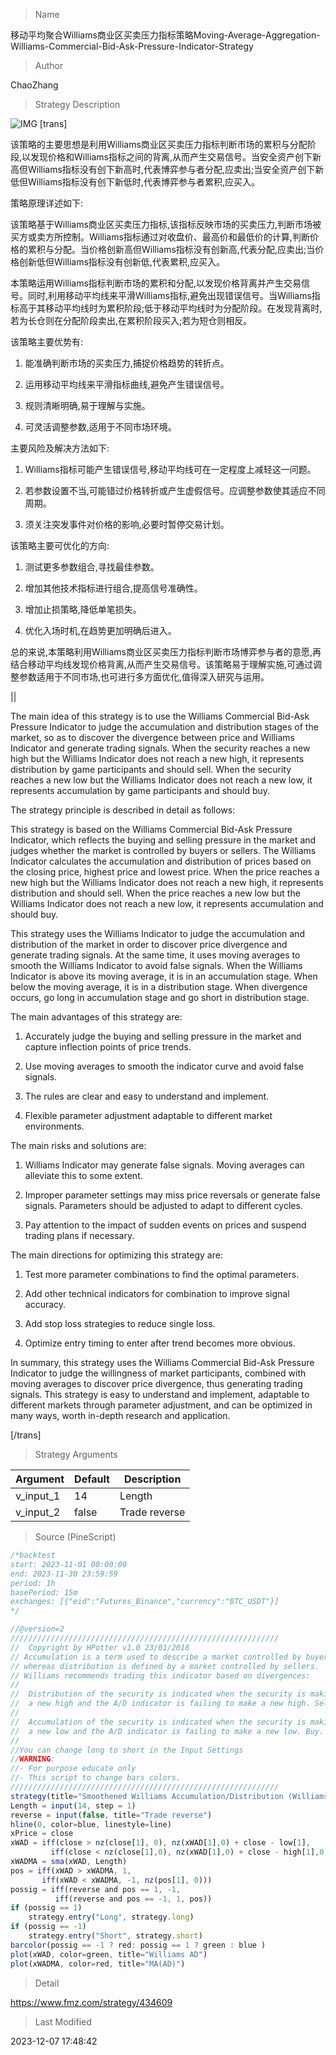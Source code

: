 
> Name

移动平均聚合Williams商业区买卖压力指标策略Moving-Average-Aggregation-Williams-Commercial-Bid-Ask-Pressure-Indicator-Strategy

> Author

ChaoZhang

> Strategy Description

![IMG](https://www.fmz.com/upload/asset/52167a15e79643e814.png)
[trans]

该策略的主要思想是利用Williams商业区买卖压力指标判断市场的累积与分配阶段,以发现价格和Williams指标之间的背离,从而产生交易信号。当安全资产创下新高但Williams指标没有创下新高时,代表博弈参与者分配,应卖出;当安全资产创下新低但Williams指标没有创下新低时,代表博弈参与者累积,应买入。

策略原理详述如下:

该策略基于Williams商业区买卖压力指标,该指标反映市场的买卖压力,判断市场被买方或卖方所控制。Williams指标通过对收盘价、最高价和最低价的计算,判断价格的累积与分配。当价格创新高但Williams指标没有创新高,代表分配,应卖出;当价格创新低但Williams指标没有创新低,代表累积,应买入。

本策略运用Williams指标判断市场的累积和分配,以发现价格背离并产生交易信号。同时,利用移动平均线来平滑Williams指标,避免出现错误信号。当Williams指标高于其移动平均线时为累积阶段;低于移动平均线时为分配阶段。在发现背离时,若为长仓则在分配阶段卖出,在累积阶段买入;若为短仓则相反。

该策略主要优势有:

1. 能准确判断市场的买卖压力,捕捉价格趋势的转折点。

2. 运用移动平均线来平滑指标曲线,避免产生错误信号。

3. 规则清晰明确,易于理解与实施。

4. 可灵活调整参数,适用于不同市场环境。

主要风险及解决方法如下:

1. Williams指标可能产生错误信号,移动平均线可在一定程度上减轻这一问题。

2. 若参数设置不当,可能错过价格转折或产生虚假信号。应调整参数使其适应不同周期。

3. 须关注突发事件对价格的影响,必要时暂停交易计划。

该策略主要可优化的方向:

1. 测试更多参数组合,寻找最佳参数。

2. 增加其他技术指标进行组合,提高信号准确性。

3. 增加止损策略,降低单笔损失。

4. 优化入场时机,在趋势更加明确后进入。

总的来说,本策略利用Williams商业区买卖压力指标判断市场博弈参与者的意愿,再结合移动平均线发现价格背离,从而产生交易信号。该策略易于理解实施,可通过调整参数适用于不同市场,也可进行多方面优化,值得深入研究与运用。

|| 

The main idea of this strategy is to use the Williams Commercial Bid-Ask Pressure Indicator to judge the accumulation and distribution stages of the market, so as to discover the divergence between price and Williams Indicator and generate trading signals. When the security reaches a new high but the Williams Indicator does not reach a new high, it represents distribution by game participants and should sell. When the security reaches a new low but the Williams Indicator does not reach a new low, it represents accumulation by game participants and should buy.

The strategy principle is described in detail as follows:

This strategy is based on the Williams Commercial Bid-Ask Pressure Indicator, which reflects the buying and selling pressure in the market and judges whether the market is controlled by buyers or sellers. The Williams Indicator calculates the accumulation and distribution of prices based on the closing price, highest price and lowest price. When the price reaches a new high but the Williams Indicator does not reach a new high, it represents distribution and should sell. When the price reaches a new low but the Williams Indicator does not reach a new low, it represents accumulation and should buy.

This strategy uses the Williams Indicator to judge the accumulation and distribution of the market in order to discover price divergence and generate trading signals. At the same time, it uses moving averages to smooth the Williams Indicator to avoid false signals. When the Williams Indicator is above its moving average, it is in an accumulation stage. When below the moving average, it is in a distribution stage. When divergence occurs, go long in accumulation stage and go short in distribution stage. 

The main advantages of this strategy are:

1. Accurately judge the buying and selling pressure in the market and capture inflection points of price trends.

2. Use moving averages to smooth the indicator curve and avoid false signals. 

3. The rules are clear and easy to understand and implement.

4. Flexible parameter adjustment adaptable to different market environments.

The main risks and solutions are:

1. Williams Indicator may generate false signals. Moving averages can alleviate this to some extent.

2. Improper parameter settings may miss price reversals or generate false signals. Parameters should be adjusted to adapt to different cycles.

3. Pay attention to the impact of sudden events on prices and suspend trading plans if necessary.

The main directions for optimizing this strategy are:

1. Test more parameter combinations to find the optimal parameters.  

2. Add other technical indicators for combination to improve signal accuracy.

3. Add stop loss strategies to reduce single loss.

4. Optimize entry timing to enter after trend becomes more obvious.

In summary, this strategy uses the Williams Commercial Bid-Ask Pressure Indicator to judge the willingness of market participants, combined with moving averages to discover price divergence, thus generating trading signals. This strategy is easy to understand and implement, adaptable to different markets through parameter adjustment, and can be optimized in many ways, worth in-depth research and application.

[/trans]

> Strategy Arguments



|Argument|Default|Description|
|----|----|----|
|v_input_1|14|Length|
|v_input_2|false|Trade reverse|


> Source (PineScript)

``` javascript
/*backtest
start: 2023-11-01 00:00:00
end: 2023-11-30 23:59:59
period: 1h
basePeriod: 15m
exchanges: [{"eid":"Futures_Binance","currency":"BTC_USDT"}]
*/

//@version=2
////////////////////////////////////////////////////////////
//  Copyright by HPotter v1.0 23/01/2018
// Accumulation is a term used to describe a market controlled by buyers;
// whereas distribution is defined by a market controlled by sellers.
// Williams recommends trading this indicator based on divergences:
//
//  Distribution of the security is indicated when the security is making 
//  a new high and the A/D indicator is failing to make a new high. Sell.
//
//  Accumulation of the security is indicated when the security is making 
//  a new low and the A/D indicator is failing to make a new low. Buy.
//
//You can change long to short in the Input Settings
//WARNING:
//- For purpose educate only
//- This script to change bars colors.
////////////////////////////////////////////////////////////
strategy(title="Smoothened Williams Accumulation/Distribution (Williams AD)", shorttitle="Williams AD")
Length = input(14, step = 1)
reverse = input(false, title="Trade reverse")
hline(0, color=blue, linestyle=line)
xPrice = close
xWAD = iff(close > nz(close[1], 0), nz(xWAD[1],0) + close - low[1], 
         iff(close < nz(close[1],0), nz(xWAD[1],0) + close - high[1],0))
xWADMA = sma(xWAD, Length)
pos = iff(xWAD > xWADMA, 1,
       iff(xWAD < xWADMA, -1, nz(pos[1], 0))) 
possig = iff(reverse and pos == 1, -1,
          iff(reverse and pos == -1, 1, pos))	   
if (possig == 1) 
    strategy.entry("Long", strategy.long)
if (possig == -1)
    strategy.entry("Short", strategy.short)	   	    
barcolor(possig == -1 ? red: possig == 1 ? green : blue )           
plot(xWAD, color=green, title="Williams AD")
plot(xWADMA, color=red, title="MA(AD)")
```

> Detail

https://www.fmz.com/strategy/434609

> Last Modified

2023-12-07 17:48:42
